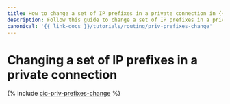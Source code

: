```yaml
---
title: How to change a set of IP prefixes in a private connection in {{ interconnect-full-name }}
description: Follow this guide to change a set of IP prefixes in a private connection
canonical: '{{ link-docs }}/tutorials/routing/priv-prefixes-change'
---
```


# Changing a set of IP prefixes in a private connection

{% include [cic-priv-prefixes-change](../../_tutorials/routing/priv-prefixes-change.md) %}
